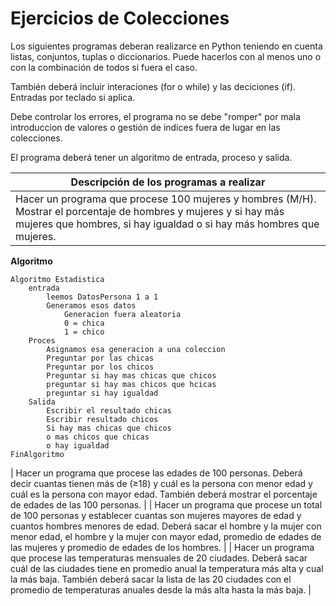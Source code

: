 # Ejercicios de Colecciones 

Los siguientes programas deberan realizarce en Python teniendo en cuenta listas, conjuntos, tuplas o diccionarios. Puede hacerlos con al menos uno o con la combinación de todos si fuera el caso.

También deberá incluir interaciones (for o while) y las deciciones (if). Entradas por teclado si aplica. 

Debe controlar los errores, el programa no se debe "romper" por mala introduccion de valores o gestión de indices fuera de lugar en las colecciones.

El programa deberá tener un algoritmo de entrada, proceso y salida.

| Descripción de los programas a realizar                      |
| ------------------------------------------------------------ |
| Hacer un programa que procese 100 mujeres y hombres (M/H).  Mostrar el porcentaje de hombres y mujeres y si hay más mujeres que hombres, si hay igualdad o si hay más hombres que mujeres. |
**Algoritmo**
```
Algoritmo Estadistica
    entrada
        leemos DatosPersona 1 a 1
        Generamos esos datos
            Generacion fuera aleatoria
            0 = chica
            1 = chico
    Proces
        Asignamos esa generacion a una coleccion
        Preguntar por las chicas
        Preguntar por los chicos
        Preguntar si hay mas chicas que chicos
        preguntar si hay mas chicos que hcicas
        preguntar si hay igualdad
    Salida
        Escribir el resultado chicas
        Escribir resultado chicos
        Si hay mas chicas que chicos
        o mas chicos que chicas
        o hay igualdad
FinAlgoritmo

``` 

| Hacer un programa que procese las edades de 100 personas. Deberá decir cuantas tienen más de (≥18) y cuál es la persona con menor edad y cuál es la persona con mayor edad. También deberá mostrar el porcentaje de edades de las 100 personas. |
| Hacer un programa que procese un total de 100 personas y establecer cuantas son mujeres mayores de edad y cuantos hombres menores de edad. Deberá sacar el hombre y la mujer con menor edad, el hombre y la mujer con mayor edad, promedio de edades de las mujeres y promedio de edades de los hombres. |
| Hacer un programa que procese las temperaturas mensuales de 20 ciudades. Deberá sacar cuál de las ciudades tiene en promedio anual la temperatura más alta y cual la más baja. También deberá sacar la lista de las 20 ciudades con el promedio de temperaturas anuales desde la más alta hasta la más baja. |